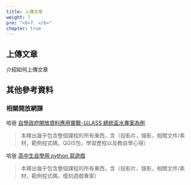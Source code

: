 ```yaml
---
title: 上傳文章
weight: 7
pre: "<b>7. </b>"
chapter: true
---
```


## 上傳文章

介紹如何上傳文章

## 其他參考資料

### 相關開放網課

哈爸 [自學政府開放資料應用實戰-以LASS 總統盃水專案為例](https://docs.google.com/document/d/1HU4JFyY1BFhG0hQs6kAIC4TwS-nYSjiDAVPL_pJLHrs/edit?usp=sharing)
> 本釋出幾乎包含整個課程的所有東西，含（投影片，錄影，相關文件/素材，範例程式碼，QGIS包，學習歷程以及教自學心得）

哈爸 [高中生自學用 python 寫遊戲](https://docs.google.com/document/d/1FV1e1OAewULNdpsKJgNDnm100jrKAcIgDgp08GJNFsw/edit?usp=sharing)
> 本釋出幾乎包含整個課程的所有東西，含（投影片，錄影，相關文件/素材，範例程式碼，復刻遊戲專案）
